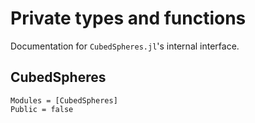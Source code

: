 # Private types and functions

Documentation for `CubedSpheres.jl`'s internal interface.

## CubedSpheres

```@autodocs
Modules = [CubedSpheres]
Public = false
```
